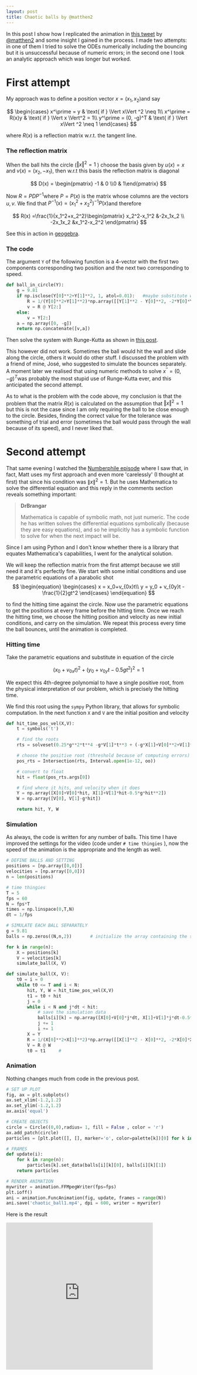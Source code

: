 ```yaml
---
layout: post
title: Chaotic balls by @matthen2
---
```


In this post I show how I replicated the animation in [this tweet](https://twitter.com/matthen2/status/1393588039742590978) by [@matthen2](https://twitter.com/matthen2) and some insight I gained in the process. I made two attempts: in one of them I tried to solve the ODEs numerically including the bouncing but it is unsuccessful because of numeric errors; in the second one  I took an analytic approach which was longer but worked.

# First attempt

My approach was to define a position vector $x = (x_1, x_2)$​​​ and say


$$
\begin{cases}
x^\prime = y & \text{ if } \Vert x\Vert ^2 \neq 1\\
x^\prime = R(x)y & \text{ if } \Vert x \Vert^2 = 1\\
y^\prime = (0, -g)^T &  \text{ if } \Vert x\Vert ^2 \neq 1
\end{cases}
$$


where $R(x)$​​​​​​​ is a reflection matrix w.r.t. the tangent line. 

### The reflection matrix

When the ball hits the circle ($\Vert x \Vert ^2 = 1$​​​​​​​​​ ) choose the basis​ given by $u(x) = x$​​​​ and $v(x)=(x_2,-x_1)$​​​​​​​​​​​​, then w.r.t this basis the reflection matrix is diagonal


$$
D(x) = \begin{pmatrix} -1 & 0 \\0 & 1\end{pmatrix}
$$


Now $R = PDP^{-1}$​​​ where $P=P(x)$​​​ is the matrix whose columns are the vectors $u,v$​​​. We find that $P^{-1}(x) = (x_1^2+x_2^2)^{-1}P(x)$​​​ and therefore


$$
R(x) =\frac{1}{x_1^2+x_2^2}\begin{pmatrix} x_2^2-x_1^2 &-2x_1x_2 \\ -2x_1x_2 &x_1^2-x_2^2 \end{pmatrix}
$$



See this in action in [geogebra](https://www.geogebra.org/calculator/sardxdmd).

### The code

The argument `Y` of the following function is a 4-vector with the first two components corresponding two position and the next two corresponding to speed.

```python
def ball_in_circle(Y):
    g = 9.81
    if np.isclose(Y[0]**2+Y[1]**2, 1, atol=0.01):	#maybe substitute with Y[0]**2+Y[1]**2 >= 1
        R = 1/(Y[0]**2+Y[1]**2)*np.array([[Y[1]**2 - Y[0]**2, -2*Y[0]*Y[1]], [-2*Y[0]*Y[1], Y[0]**2 - Y[1]**2]])
        v = R @ Y[2:]
    else:
        v = Y[2:]
    a = np.array([0, -g])
    return np.concatenate([v,a])
```

Then solve the system with Runge-Kutta as shown in [this post](https://mathstache.com/2021/07/14/two-body-problem/).

This however did not work. Sometimes the ball would hit the wall and slide along the circle, others it would do other stuff. I discussed the problem with a friend of mine, José, who suggested to simulate the bounces separately. A moment later we realised that using numeric methods to solve $x^{\prime \prime} = (0, -g)^T$​ was probably the most stupid use of Runge-Kutta ever, and this anticipated the second attempt.

As to what is the problem with the code above, my conclusion is that the problem that the matrix $R(x)$ is calculated on the assumption that $\Vert x\Vert^2 = 1$​ but this is not the case since I am only requiring the ball to be close enough to the circle. Besides, finding the correct value for the tolerance was something of trial and error (sometimes the ball would pass through the wall because of its speed), and I never liked that.

# Second attempt

That same evening I watched the [Numberphile episode](https://www.youtube.com/watch?v=6z4qRhpBIyA) where I saw that, in fact, Matt uses my first approach and even more 'carelessly' (I thought at first) that since his condition was $\| x \|^2 =1$​. But he uses Mathematica to solve the differential equation and this reply in the comments section reveals something important:

> **DrBrangar**
>
> Mathematica is capable of symbolic math, not just numeric. The code he has written solves the differential equations symbolically (because they are easy equations), and so he implicitly has a symbolic function to solve for when the next impact will be. 

Since I am using Python and I don't know whether there is a library that equates Mathematica's capabilities, I went for the analytical solution. 

We will keep the reflection matrix from the first attempt because we still need it and it's perfectly fine. We start with some initial conditions and use the parametric equations of a parabolic shot 
$$
\begin{equation}
\begin{cases}
x = x_0+v_{0x}t\\
y = y_0 + v_{0y}t - \frac{1}{2}gt^2
\end{cases}
\end{equation}
$$


to find the hitting time against the circle. Now use the parametric equations to get the positions at every frame before the hitting time. Once we reach the hitting time, we choose the hitting position and velocity as new initial conditions, and carry on the simulation. We repeat this process every time the ball bounces, until the animation is completed.

### Hitting time

Take the parametric equations and substitute in equation of the circle


$$
(x_0+v_{0x}t)^2+ (y_0 + v_{0y}t - 0.5gt^2)^2 = 1
$$


We expect this 4th-degree polynomial to have a single positive root, from the physical interpretation of our problem, which is precisely the hitting time.

We find this root using the `sympy` Python library, that allows for symbolic computation. In the next function `X` and `V` are the initial position and velocity

```python
def hit_time_pos_vel(X,V):
    t = symbols('t')

    # find the roots
    rts = solveset(0.25*g**2*t**4 -g*V[1]*t**3 + (-g*X[1]+V[0]**2+V[1]**2)*t**2+(X[0]*V[0]+X[1]*V[1])*2*t+X[0]**2+X[1]**2 -1, t)

    # choose the positive root (threshold because of computing errors)
    pos_rts = Intersection(rts, Interval.open(1e-12, oo))

    # convert to float
    hit = float(pos_rts.args[0])

    # find where it hits, and velocity when it does
    Y = np.array([X[0]+V[0]*hit, X[1]+V[1]*hit-0.5*g*hit**2])
    W = np.array([V[0], V[1]-g*hit])

    return hit, Y, W

```



### Simulation

As always, the code is written for any number of balls. This time I have improved the settings for the video (code under `# time thingies` ), now the speed of the animation is the appropriate and the length as well.

```python
# DEFINE BALLS AND SETTING
positions = [np.array([0,0])]
velocities = [np.array([0,0])]
n = len(positions)

# time thingies
T = 5       
fps = 60
N = fps*T    
times = np.linspace(0,T,N)
dt = 1/fps

# SIMULATE EACH BALL SEPARATELY
g = 9.81
balls = np.zeros((N,n,2))		# initialize the array containing the simulation data

for k in range(n):
    X = positions[k]
    V = velocities[k]
    simulate_ball(X, V)
```



```python
def simulate_ball(X, V):
    t0 = i = 0
    while t0 <= T and i < N:
        hit, Y, W = hit_time_pos_vel(X,V)
        t1 = t0 + hit
        j = 0
        while i < N and j*dt < hit:
            # save the simulation data
            balls[i][k] = np.array([X[0]+V[0]*j*dt, X[1]+V[1]*j*dt-0.5*g*(j*dt)**2])
            j += 1
            i += 1 
        X = Y
        R = 1/(X[0]**2+X[1]**2)*np.array([[X[1]**2 - X[0]**2, -2*X[0]*X[1]], [-2*X[0]*X[1], X[0]**2 - X[1]**2]])
        V = R @ W
        t0 = t1		#
```



### Animation

Nothing changes much from code in the previous post.

```python
# SET UP PLOT
fig, ax = plt.subplots()
ax.set_xlim(-1.2,1.2)
ax.set_ylim(-1.2,1.2)
ax.axis('equal')

# CREATE OBJECTS
circle = Circle((0,0),radius= 1, fill = False , color = 'r')
ax.add_patch(circle)
particles = [plt.plot([], [], marker='o', color=palette[k])[0] for k in range(n)]

# FRAMES
def update(i):
    for k in range(n):
        particles[k].set_data(balls[i][k][0], balls[i][k][1])
    return particles

# RENDER ANIMATION
mywriter = animation.FFMpegWriter(fps=fps)
plt.ioff()
ani = animation.FuncAnimation(fig, update, frames = range(N))
ani.save('chaotic_ball1.mp4', dpi = 600, writer = mywriter)
```



Here is the result

<iframe width="400" height="400" src="https://www.youtube.com/embed/tef2pTLeSfA" title="YouTube video player" frameborder="0" allow="accelerometer; autoplay; clipboard-write; encrypted-media; gyroscope; picture-in-picture" allowfullscreen></iframe>